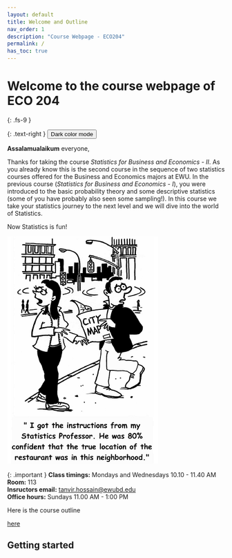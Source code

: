 ```yaml
---
layout: default
title: Welcome and Outline
nav_order: 1
description: "Course Webpage - ECO204"
permalink: /
has_toc: true
---
```




# Welcome to the course webpage of ECO 204
{: .fs-9 }


{: .text-right }
<button class="btn js-toggle-dark-mode">Dark color mode</button>

<script>
const toggleDarkMode = document.querySelector('.js-toggle-dark-mode');

jtd.addEvent(toggleDarkMode, 'click', function(){
  if (jtd.getTheme() === 'dark') {
    jtd.setTheme('light');
    toggleDarkMode.textContent = 'Preview dark color scheme';
  } else {
    jtd.setTheme('dark');
    toggleDarkMode.textContent = 'Return to the light side';
  }
});
</script>

**Assalamualaikum** everyone,

Thanks for taking the course *Statistics for Business and Economics - II*. As you already know this is the second course in the sequence of two statistics courses offered for the Business and Economics majors at EWU. In the previous course (*Statistics for Business and Economics - I*), you were introduced to the basic probability theory and some descriptive statistics (some of you have probably also seen some sampling!). In this course we take your statistics journey to the next level and we will dive into the world of Statistics.

Now Statistics is fun! 



![MarineGEO circle logo](/docs/images/LostStudents.png)


{: .important }
**Class timings:** Mondays and Wednesdays 10.10 - 11.40 AM  <br>
**Room:** 113  <br>
**Insructors email:** tanvir.hossain@ewubd.edu <br>
**Office hours:** Sundays 11.00 AM - 1:00 PM




Here is the course outline

[here](https://raw.githubusercontent.com/STHossain/ewueco204/main/docs/outline/Eco204_outline.pdf)

## Getting started

